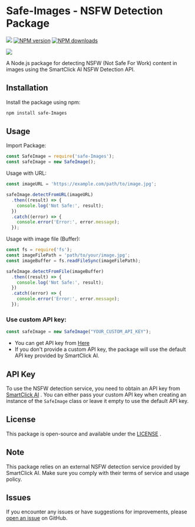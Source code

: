 
# Safe-Images - NSFW Detection Package
  <p>
 <a href="https://discordapp.com/users/827661251421011969"><img src="https://img.shields.io/static/v1?label=powered%20by&message=KmoSha&color=000000&style=for-the-badge&logo=accenture&logoColor=fff"/></a>
 <a href="https://www.npmjs.com/package/safe-Images"><img src="https://img.shields.io/npm/v/safe-Images.svg?style=for-the-badge&color=4287f5" alt="NPM version" /></a>
 <a href="https://www.npmjs.com/package/safe-Images"><img src="https://img.shields.io/npm/dt/safe-Images.svg?maxAge=3600&style=for-the-badge" alt="NPM downloads" /></a>

  </p>
  <a href="https://discordapp.com/users/827661251421011969"> <img src="https://github.com/kmoshax/safe-Images/blob/main/assets/licence.png?raw=true"> </a>
<br/>

A Node.js package for detecting NSFW (Not Safe For Work) content in images using the SmartClick AI NSFW Detection API.

## Installation

Install the package using npm:

```bash
npm install safe-Images
```

## Usage
Import Package:
```js
const SafeImage = require('safe-Images');
const safeImage = new SafeImage();
```
Usage with URL:
```js
const imageURL = 'https://example.com/path/to/image.jpg';

safeImage.detectFromURL(imageURL)
  .then((result) => {
    console.log('Not Safe:', result);
  })
  .catch((error) => {
    console.error('Error:', error.message);
  });
```
Usage with image file (Buffer):
```js
const fs = require('fs');
const imageFilePath = 'path/to/your/image.jpg';
const imageBuffer = fs.readFileSync(imageFilePath);

safeImage.detectFromFile(imageBuffer)
  .then((result) => {
    console.log('Not Safe:', result);
  })
  .catch((error) => {
    console.error('Error:', error.message);
  });
```
### Use custom API key:
```js
const safeImage = new SafeImage("YOUR_CUSTOM_API_KEY");
```
- You can get API key from [Here](https://smartclick.ai/api/nsfw-detection/)
- If you don't provide a custom API key, the package will use the default API key provided by SmartClick AI.
## API Key

To use the NSFW detection service, you need to obtain an API key from [SmartClick AI](https://smartclick.ai/api/nsfw-detection/) . You can either pass your custom API key when creating an instance of the `SafeImage` class or leave it empty to use the default API key.
## License

This package is open-source and available under the [LICENSE](https://github.com/kmoshax/safe-Images/blob/main/LICENSE) .
## Note

This package relies on an external NSFW detection service provided by SmartClick AI. Make sure you comply with their terms of service and usage policy.
## Issues

If you encounter any issues or have suggestions for improvements, please [open an issue](https://github.com/kmoshax/safe-Images/issues)  on GitHub.
